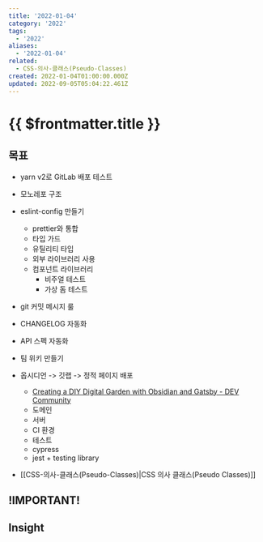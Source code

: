 ```yaml
---
title: '2022-01-04'
category: '2022'
tags:
  - '2022'
aliases:
  - '2022-01-04'
related:
  - CSS-의사-클래스(Pseudo-Classes)
created: 2022-01-04T01:00:00.000Z
updated: 2022-09-05T05:04:22.461Z
---
```


# {{ $frontmatter.title }}

## 목표

- yarn v2로 GitLab 배포 테스트
- 모노레포 구조
- eslint-config 만들기
  - prettier와 통합
  - 타입 가드
  - 유틸리티 타입
  - 외부 라이브러리 사용
  - 컴포넌트 라이브러리
    - 비주얼 테스트
    - 가상 돔 테스트
- git 커밋 메시지 룰
- CHANGELOG 자동화
- API 스펙 자동화
- 팀 위키 만들기
- 옵시디언 -> 깃랩 -> 정적 페이지 배포

  - [Creating a DIY Digital Garden with Obsidian and Gatsby - DEV Community](https://dev.to/joeholmes/creating-a-diy-digital-garden-with-obsidian-and-gatsby-378e)
  - 도메인
  - 서버
  - CI 환경
  - 테스트
  - cypress
  - jest + testing library

- [[CSS-의사-클래스(Pseudo-Classes)|CSS 의사 클래스(Pseudo Classes)]]

## !IMPORTANT!

## Insight
